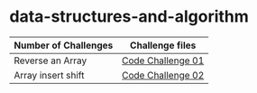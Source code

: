 # data-structures-and-algorithm

|Number of Challenges | Challenge files                         |
|----------------|----------------------------------------------|
|Reverse an Array        |[Code Challenge 01](Reversed-Array/Read01.md)|
|Array insert shift      |[Code Challenge 02](array-insert-shift/Read02.md)  |
